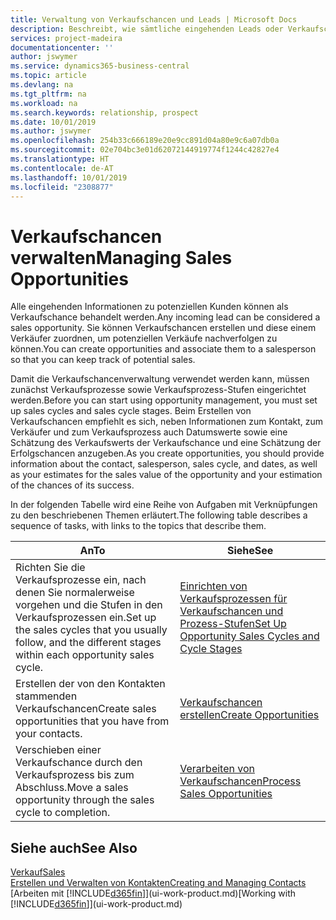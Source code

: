 ```yaml
---
title: Verwaltung von Verkaufschancen und Leads | Microsoft Docs
description: Beschreibt, wie sämtliche eingehenden Leads oder Verkaufschancen in Business Central verwaltet werden und verknüpft die Verkaufschance mit einem Vertriebsmitarbeiter, um die potenziellen Verkäufe nachverfolgen zu können.
services: project-madeira
documentationcenter: ''
author: jswymer
ms.service: dynamics365-business-central
ms.topic: article
ms.devlang: na
ms.tgt_pltfrm: na
ms.workload: na
ms.search.keywords: relationship, prospect
ms.date: 10/01/2019
ms.author: jswymer
ms.openlocfilehash: 254b33c666189e20e9cc891d04a80e9c6a07db0a
ms.sourcegitcommit: 02e704bc3e01d62072144919774f1244c42827e4
ms.translationtype: HT
ms.contentlocale: de-AT
ms.lasthandoff: 10/01/2019
ms.locfileid: "2308877"
---
```

# <a name="managing-sales-opportunities"></a><span data-ttu-id="96ee0-103">Verkaufschancen verwalten</span><span class="sxs-lookup"><span data-stu-id="96ee0-103">Managing Sales Opportunities</span></span>
<span data-ttu-id="96ee0-104">Alle eingehenden Informationen zu potenziellen Kunden können als Verkaufschance behandelt werden.</span><span class="sxs-lookup"><span data-stu-id="96ee0-104">Any incoming lead can be considered a sales opportunity.</span></span> <span data-ttu-id="96ee0-105">Sie können Verkaufschancen erstellen und diese einem Verkäufer zuordnen, um potenziellen Verkäufe nachverfolgen zu können.</span><span class="sxs-lookup"><span data-stu-id="96ee0-105">You can create opportunities and associate them to a salesperson so that you can keep track of potential sales.</span></span>

<span data-ttu-id="96ee0-106">Damit die Verkaufschancenverwaltung verwendet werden kann, müssen zunächst Verkaufsprozesse sowie Verkaufsprozess-Stufen eingerichtet werden.</span><span class="sxs-lookup"><span data-stu-id="96ee0-106">Before you can start using opportunity management, you must set up sales cycles and sales cycle stages.</span></span> <span data-ttu-id="96ee0-107">Beim Erstellen von Verkaufschancen empfiehlt es sich, neben Informationen zum Kontakt, zum Verkäufer und zum Verkaufsprozess auch Datumswerte sowie eine Schätzung des Verkaufswerts der Verkaufschance und eine Schätzung der Erfolgschancen anzugeben.</span><span class="sxs-lookup"><span data-stu-id="96ee0-107">As you create opportunities, you should provide information about the contact, salesperson, sales cycle, and dates, as well as your estimates for the sales value of the opportunity and your estimation of the chances of its success.</span></span>

<span data-ttu-id="96ee0-108">In der folgenden Tabelle wird eine Reihe von Aufgaben mit Verknüpfungen zu den beschriebenen Themen erläutert.</span><span class="sxs-lookup"><span data-stu-id="96ee0-108">The following table describes a sequence of tasks, with links to the topics that describe them.</span></span>

| <span data-ttu-id="96ee0-109">An</span><span class="sxs-lookup"><span data-stu-id="96ee0-109">To</span></span> | <span data-ttu-id="96ee0-110">Siehe</span><span class="sxs-lookup"><span data-stu-id="96ee0-110">See</span></span> |
| --- | --- |
| <span data-ttu-id="96ee0-111">Richten Sie die Verkaufsprozesse ein, nach denen Sie normalerweise vorgehen und die Stufen in den Verkaufsprozessen ein.</span><span class="sxs-lookup"><span data-stu-id="96ee0-111">Set up the sales cycles that you usually follow, and the different stages within each opportunity sales cycle.</span></span> |[<span data-ttu-id="96ee0-112">Einrichten von Verkaufsprozessen für Verkaufschancen und Prozess-Stufen</span><span class="sxs-lookup"><span data-stu-id="96ee0-112">Set Up Opportunity Sales Cycles and Cycle Stages</span></span>](marketing-how-setup-opportunity-sales-cycles-stages.md) |
| <span data-ttu-id="96ee0-113">Erstellen der von den Kontakten stammenden Verkaufschancen</span><span class="sxs-lookup"><span data-stu-id="96ee0-113">Create sales opportunities that you have from your contacts.</span></span> |[<span data-ttu-id="96ee0-114">Verkaufschancen erstellen</span><span class="sxs-lookup"><span data-stu-id="96ee0-114">Create Opportunities</span></span>](marketing-how-create-opportunities.md) |
| <span data-ttu-id="96ee0-115">Verschieben einer Verkaufschance durch den Verkaufsprozess bis zum Abschluss.</span><span class="sxs-lookup"><span data-stu-id="96ee0-115">Move a sales opportunity through the sales cycle to completion.</span></span> |[<span data-ttu-id="96ee0-116">Verarbeiten von Verkaufschancen</span><span class="sxs-lookup"><span data-stu-id="96ee0-116">Process Sales Opportunities</span></span>](marketing-processing-sales-opportunities.md) |

## <a name="see-also"></a><span data-ttu-id="96ee0-117">Siehe auch</span><span class="sxs-lookup"><span data-stu-id="96ee0-117">See Also</span></span>
[<span data-ttu-id="96ee0-118">Verkauf</span><span class="sxs-lookup"><span data-stu-id="96ee0-118">Sales</span></span>](sales-manage-sales.md)  
[<span data-ttu-id="96ee0-119">Erstellen und Verwalten von Kontakten</span><span class="sxs-lookup"><span data-stu-id="96ee0-119">Creating and Managing Contacts</span></span>](marketing-contacts.md)  
<span data-ttu-id="96ee0-120">[Arbeiten mit [!INCLUDE[d365fin](includes/d365fin_md.md)]](ui-work-product.md)</span><span class="sxs-lookup"><span data-stu-id="96ee0-120">[Working with [!INCLUDE[d365fin](includes/d365fin_md.md)]](ui-work-product.md)</span></span>
